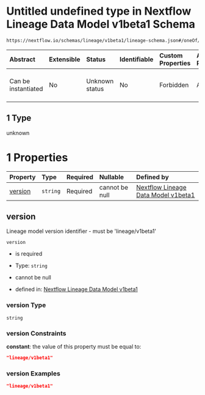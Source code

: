 # Untitled undefined type in Nextflow Lineage Data Model v1beta1 Schema

```txt
https://nextflow.io/schemas/lineage/v1beta1/lineage-schema.json#/oneOf/0/allOf/1
```



| Abstract            | Extensible | Status         | Identifiable | Custom Properties | Additional Properties | Access Restrictions | Defined In                                                                                                       |
| :------------------ | :--------- | :------------- | :----------- | :---------------- | :-------------------- | :------------------ | :--------------------------------------------------------------------------------------------------------------- |
| Can be instantiated | No         | Unknown status | No           | Forbidden         | Allowed               | none                | [nextflow-lineage-v1beta1-schema.json\*](../out/out/nextflow-lineage-v1beta1-schema.json "open original schema") |

## 1 Type

unknown

# 1 Properties

| Property            | Type     | Required | Nullable       | Defined by                                                                                                                                                                                                                             |
| :------------------ | :------- | :------- | :------------- | :------------------------------------------------------------------------------------------------------------------------------------------------------------------------------------------------------------------------------------- |
| [version](#version) | `string` | Required | cannot be null | [Nextflow Lineage Data Model v1beta1](nextflow-lineage-v1beta1-schema-1-oneof-single-workflow-run-allof-1-properties-version.md "https://nextflow.io/schemas/lineage/v1beta1/lineage-schema.json#/oneOf/0/allOf/1/properties/version") |

## version

Lineage model version identifier - must be 'lineage/v1beta1'

`version`

* is required

* Type: `string`

* cannot be null

* defined in: [Nextflow Lineage Data Model v1beta1](nextflow-lineage-v1beta1-schema-1-oneof-single-workflow-run-allof-1-properties-version.md "https://nextflow.io/schemas/lineage/v1beta1/lineage-schema.json#/oneOf/0/allOf/1/properties/version")

### version Type

`string`

### version Constraints

**constant**: the value of this property must be equal to:

```json
"lineage/v1beta1"
```

### version Examples

```json
"lineage/v1beta1"
```
